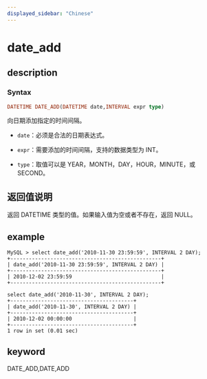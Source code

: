 ```yaml
---
displayed_sidebar: "Chinese"
---
```


# date_add

## description

### Syntax

```Haskell
DATETIME DATE_ADD(DATETIME date,INTERVAL expr type)
```

向日期添加指定的时间间隔。

* `date`：必须是合法的日期表达式。

* `expr`：需要添加的时间间隔，支持的数据类型为 INT。

* `type`：取值可以是 YEAR，MONTH，DAY，HOUR，MINUTE，或 SECOND。

## 返回值说明

返回 DATETIME 类型的值。如果输入值为空或者不存在，返回 NULL。

## example

```Plain Text
MySQL > select date_add('2010-11-30 23:59:59', INTERVAL 2 DAY);
+-------------------------------------------------+
| date_add('2010-11-30 23:59:59', INTERVAL 2 DAY) |
+-------------------------------------------------+
| 2010-12-02 23:59:59                             |
+-------------------------------------------------+

select date_add('2010-11-30', INTERVAL 2 DAY);
+----------------------------------------+
| date_add('2010-11-30', INTERVAL 2 DAY) |
+----------------------------------------+
| 2010-12-02 00:00:00                    |
+----------------------------------------+
1 row in set (0.01 sec)

```

## keyword

DATE_ADD,DATE,ADD
